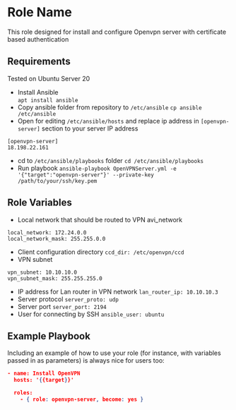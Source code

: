 Role Name
=========

This role designed for install and configure Openvpn server with certificate based authentication

Requirements
------------

Tested on Ubuntu Server 20<br>

* Install Ansible<br>
`apt install ansible`
* Copy ansible folder from repository to `/etc/ansible`
`cp ansible /etc/ansible`
* Open for editing `/etc/ansible/hosts` and replace ip address in `[openvpn-server]` section to your server IP address
```
[openvpn-server]
18.198.22.161
```
* cd to `/etc/ansible/playbooks` folder
`cd /etc/ansible/playbooks`
* Run playbook
`ansible-playbook OpenVPNServer.yml -e '{"target":"openvpn-server"}' --private-key /path/to/your/ssh/key.pem`


Role Variables
--------------

* Local network that should be routed to VPN avi_network
```
local_network: 172.24.0.0
local_network_mask: 255.255.0.0
```
* Client configuration directory
`ccd_dir: /etc/openvpn/ccd`
* VPN subnet
```
vpn_subnet: 10.10.10.0
vpn_subnet_mask: 255.255.255.0
```
* IP address for Lan router in VPN network
`lan_router_ip: 10.10.10.3`
* Server protocol
`server_proto: udp`
* Server port
`server_port: 2194`
* User for connecting by SSH
`ansible_user: ubuntu`

Example Playbook
----------------

Including an example of how to use your role (for instance, with variables passed in as parameters) is always nice for users too:

```json
- name: Install OpenVPN
  hosts: '{{target}}'

  roles:
    - { role: openvpn-server, become: yes }
```

